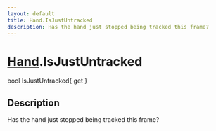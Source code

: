 ```yaml
---
layout: default
title: Hand.IsJustUntracked
description: Has the hand just stopped being tracked this frame?
---
```

# [Hand]({{site.url}}/Pages/StereoKit/Hand.html).IsJustUntracked

<div class='signature' markdown='1'>
bool IsJustUntracked{ get }
</div>

## Description
Has the hand just stopped being tracked this frame?

